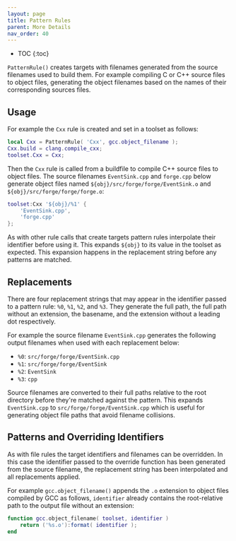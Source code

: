 ```yaml
---
layout: page
title: Pattern Rules
parent: More Details
nav_order: 40
---
```


- TOC
{:toc}

`PatternRule()` creates targets with filenames generated from the source filenames used to build them.  For example compiling C or C++ source files to object files, generating the object filenames based on the names of their corresponding sources files.

## Usage

For example the `Cxx` rule is created and set in a toolset as follows:

~~~lua
local Cxx = PatternRule( 'Cxx', gcc.object_filename );
Cxx.build = clang.compile_cxx;
toolset.Cxx = Cxx;
~~~

Then the `Cxx` rule is called from a buildfile to compile C++ source files to object files.  The source filenames `EventSink.cpp` and `forge.cpp` below generate object files named `${obj}/src/forge/forge/EventSink.o` and `${obj}/src/forge/forge/forge.o`:

~~~lua
toolset:Cxx '${obj}/%1' {
    'EventSink.cpp',
    'forge.cpp'
};
~~~

As with other rule calls that create targets pattern rules interpolate their identifier before using it.  This expands `${obj}` to its value in the toolset as expected.  This expansion happens in the replacement string before any patterns are matched.

## Replacements

There are four replacement strings that may appear in the identifier passed to a pattern rule: `%0`, `%1`, `%2`, and `%3`.  They generate the full path, the full path without an extension, the basename, and the extension without a leading dot respectively.

For example the source filename `EventSink.cpp` generates the following output filenames when used with each replacement below:

- `%0`: `src/forge/forge/EventSink.cpp`
- `%1`: `src/forge/forge/EventSink`
- `%2`: `EventSink`
- `%3`: `cpp`

Source filenames are converted to their full paths relative to the root directory before they're matched against the pattern.  This expands `EventSink.cpp` to `src/forge/forge/EventSink.cpp` which is useful for generating object file paths that avoid filename collisions.

## Patterns and Overriding Identifiers

As with file rules the target identifiers and filenames can be overridden.  In this case the identifier passed to the override function has been generated from the source filename, the replacement string has been interpolated and all replacements applied.

For example `gcc.object_filename()` appends the `.o` extension to object files compiled by GCC as follows, `identifier` already contains the root-relative path to the output file without an extension:

~~~lua
function gcc.object_filename( toolset, identifier )
    return ('%s.o'):format( identifier );
end
~~~
